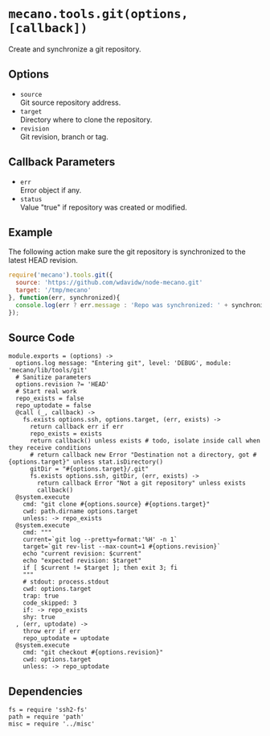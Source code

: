 
# `mecano.tools.git(options, [callback])`

Create and synchronize a git repository.

## Options

*   `source`   
    Git source repository address.   
*   `target`   
    Directory where to clone the repository.   
*   `revision`   
    Git revision, branch or tag.   

## Callback Parameters

*   `err`   
    Error object if any.   
*   `status`   
    Value "true" if repository was created or modified.   

## Example

The following action make sure the git repository is synchronized to the latest
HEAD revision.

```javascript
require('mecano').tools.git({
  source: 'https://github.com/wdavidw/node-mecano.git'
  target: '/tmp/mecano'
}, function(err, synchronized){
  console.log(err ? err.message : 'Repo was synchronized: ' + synchronized);
});
```

## Source Code

    module.exports = (options) ->
      options.log message: "Entering git", level: 'DEBUG', module: 'mecano/lib/tools/git'
      # Sanitize parameters
      options.revision ?= 'HEAD'
      # Start real work
      repo_exists = false
      repo_uptodate = false
      @call (_, callback) ->
        fs.exists options.ssh, options.target, (err, exists) ->
          return callback err if err
          repo_exists = exists
          return callback() unless exists # todo, isolate inside call when they receive conditions
          # return callback new Error "Destination not a directory, got #{options.target}" unless stat.isDirectory()
          gitDir = "#{options.target}/.git"
          fs.exists options.ssh, gitDir, (err, exists) ->
            return callback Error "Not a git repository" unless exists
            callback()
      @system.execute
        cmd: "git clone #{options.source} #{options.target}"
        cwd: path.dirname options.target
        unless: -> repo_exists
      @system.execute
        cmd: """
        current=`git log --pretty=format:'%H' -n 1`
        target=`git rev-list --max-count=1 #{options.revision}`
        echo "current revision: $current"
        echo "expected revision: $target"
        if [ $current != $target ]; then exit 3; fi
        """
        # stdout: process.stdout
        cwd: options.target
        trap: true
        code_skipped: 3
        if: -> repo_exists
        shy: true
      , (err, uptodate) ->
        throw err if err
        repo_uptodate = uptodate
      @system.execute
        cmd: "git checkout #{options.revision}"
        cwd: options.target
        unless: -> repo_uptodate

## Dependencies

    fs = require 'ssh2-fs'
    path = require 'path'
    misc = require '../misc'
